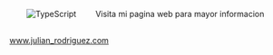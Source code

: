  
  <img style="margin: 30px"  src="https://res.cloudinary.com/dlnc8e8ts/image/upload/v1731728682/CV/apcx9y6qxxk6szlwhmi8.jpg" alt="TypeScript" />
  Visita mi pagina web para mayor informacion 
  <a href="https://curriculum-seven-theta.vercel.app/" target="_blank">www.julian_rodriguez.com</a>
